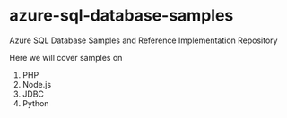 # azure-sql-database-samples
Azure SQL Database Samples and Reference Implementation Repository

Here we will cover samples on 
1. PHP
2. Node.js
3. JDBC
4. Python
